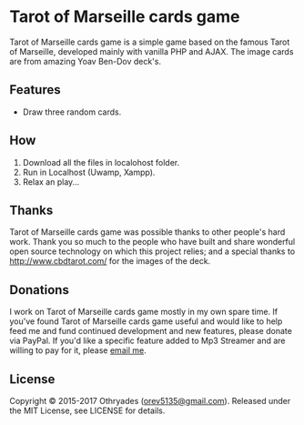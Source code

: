 # Tarot of Marseille cards game

Tarot of Marseille cards game is a simple game based on the famous Tarot of Marseille, developed mainly with vanilla PHP and AJAX.
The image cards are from amazing Yoav Ben-Dov deck's.

## Features

* Draw three random cards. 


## How

1. Download all the files in localohost folder.
2. Run in Localhost (Uwamp, Xampp).
3. Relax an play...




## Thanks

Tarot of Marseille cards game was possible thanks to other people's hard work. Thank you so much to the people who have built and share wonderful open source technology on which this project relies; and a special thanks to http://www.cbdtarot.com/ for the images of the deck.

## Donations

I work on Tarot of Marseille cards game mostly in my own spare time. If you've found Tarot of Marseille cards game useful and would like to help feed me and fund continued development and new features, please donate via PayPal. If you'd like a specific feature added to Mp3 Streamer and are willing to pay for it, please [email me](mailto:orev5135@gmail.com).

## License

Copyright © 2015-2017 Othryades (orev5135@gmail.com). Released under the MIT License, see LICENSE for details.


